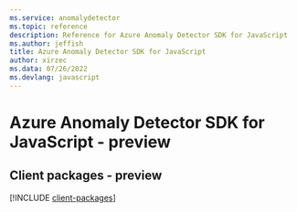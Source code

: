 ```yaml
---
ms.service: anomalydetector
ms.topic: reference
description: Reference for Azure Anomaly Detector SDK for JavaScript
ms.author: jeffish
title: Azure Anomaly Detector SDK for JavaScript
author: xirzec
ms.data: 07/26/2022
ms.devlang: javascript
---
```

# Azure Anomaly Detector SDK for JavaScript - preview

## Client packages - preview
[!INCLUDE [client-packages](anomaly-detector-client-index.md)]
